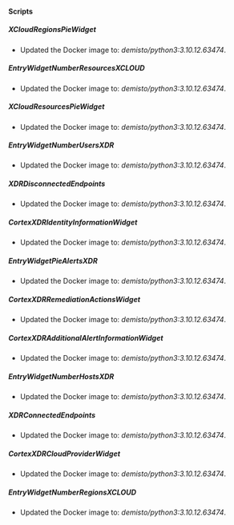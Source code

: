 
#### Scripts
##### XCloudRegionsPieWidget
- Updated the Docker image to: *demisto/python3:3.10.12.63474*.
##### EntryWidgetNumberResourcesXCLOUD
- Updated the Docker image to: *demisto/python3:3.10.12.63474*.
##### XCloudResourcesPieWidget
- Updated the Docker image to: *demisto/python3:3.10.12.63474*.
##### EntryWidgetNumberUsersXDR
- Updated the Docker image to: *demisto/python3:3.10.12.63474*.
##### XDRDisconnectedEndpoints
- Updated the Docker image to: *demisto/python3:3.10.12.63474*.
##### CortexXDRIdentityInformationWidget
- Updated the Docker image to: *demisto/python3:3.10.12.63474*.
##### EntryWidgetPieAlertsXDR
- Updated the Docker image to: *demisto/python3:3.10.12.63474*.
##### CortexXDRRemediationActionsWidget
- Updated the Docker image to: *demisto/python3:3.10.12.63474*.
##### CortexXDRAdditionalAlertInformationWidget
- Updated the Docker image to: *demisto/python3:3.10.12.63474*.
##### EntryWidgetNumberHostsXDR
- Updated the Docker image to: *demisto/python3:3.10.12.63474*.
##### XDRConnectedEndpoints
- Updated the Docker image to: *demisto/python3:3.10.12.63474*.
##### CortexXDRCloudProviderWidget
- Updated the Docker image to: *demisto/python3:3.10.12.63474*.
##### EntryWidgetNumberRegionsXCLOUD
- Updated the Docker image to: *demisto/python3:3.10.12.63474*.